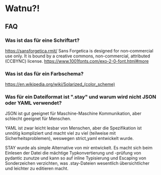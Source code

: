 # Watnu?!

## FAQ
### Was ist das für eine Schriftart?
https://sansforgetica.rmit/
Sans Forgetica is designed for non-commercial use only. It is bound by a creative commons, non-commercial, attributed (CCBYNC) license.
https://www.1001fonts.com/exo-2-0-font.html#more


### Was ist das für ein Farbschema?
https://en.wikipedia.org/wiki/Solarized_(color_scheme)
### Was für ein Dateiformat ist ".stay" und warum wird nicht JSON oder YAML verwendet?
JSON ist gut geeignet für Maschine-Maschine Kommunikation, aber schlecht geeignet für Menschen.

YAML ist zwar leicht lesbar von Menschen, aber die Spezifikation ist unnötig kompliziert und macht viel zu viel (teilweise mit Sicherheitsproblemen), weswegen strict_yaml entwickelt wurde.

STAY wurde als simple Alternative von mir entwickelt. Es macht sich beim Einlesen der Datei die mächtige Typkonvertierung und -prüfung von pydantic zunutze und kann so auf inline Typisierung und Escaping von Sonderzeichen verzichten, was .stay-Dateien wesentlich übersichtlicher und leichter zu editieren macht.